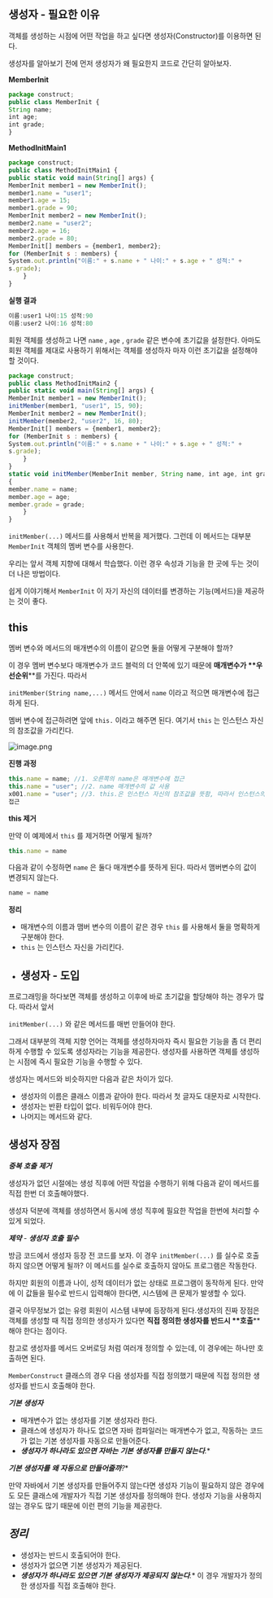 ## **생성자** - **필요한** **이유**

객체를 생성하는 시점에 어떤 작업을 하고 싶다면 생성자(Constructor)를 이용하면 된다.

생성자를 알아보기 전에 먼저 생성자가 왜 필요한지 코드로 간단히 알아보자.

**MemberInit**

```jsx
package construct;
public class MemberInit {
String name;
int age;
int grade;
}
```

**MethodInitMain1**

```jsx
package construct;
public class MethodInitMain1 {
public static void main(String[] args) {
MemberInit member1 = new MemberInit();
member1.name = "user1";
member1.age = 15;
member1.grade = 90;
MemberInit member2 = new MemberInit();
member2.name = "user2";
member2.age = 16;
member2.grade = 80;
MemberInit[] members = {member1, member2};
for (MemberInit s : members) {
System.out.println("이름:" + s.name + " 나이:" + s.age + " 성적:" +
s.grade);
	}
}
```

****실행** **결과****

```jsx
이름:user1 나이:15 성적:90
이름:user2 나이:16 성적:80
```

회원 객체를 생성하고 나면 `name` , `age` , `grade` 같은 변수에 초기값을 설정한다. 아마도 회원 객체를 제대로 사용하기 위해서는 객체를 생성하자 마자 이런 초기값을 설정해야 할 것이다.

```jsx
package construct;
public class MethodInitMain2 {
public static void main(String[] args) {
MemberInit member1 = new MemberInit();
initMember(member1, "user1", 15, 90);
MemberInit member2 = new MemberInit();
initMember(member2, "user2", 16, 80);
MemberInit[] members = {member1, member2};
for (MemberInit s : members) {
System.out.println("이름:" + s.name + " 나이:" + s.age + " 성적:" +
s.grade);
	}
}
static void initMember(MemberInit member, String name, int age, int grade)
{
member.name = name;
member.age = age;
member.grade = grade;
	}
}
```

`initMember(...)` 메서드를 사용해서 반복을 제거했다. 그런데 이 메서드는 대부분 `MemberInit` 객체의 멤버 변수를 사용한다. 

우리는 앞서 객체 지향에 대해서 학습했다. 이런 경우 속성과 기능을 한 곳에 두는 것이 더 나은 방법이다. 

쉽게 이야기해서 `MemberInit` 이 자기 자신의 데이터를 변경하는 기능(메서드)을 제공하는 것이 좋다.

## this

멤버 변수와 메서드의 매개변수의 이름이 같으면 둘을 어떻게 구분해야 할까?

이 경우 멤버 변수보다 매개변수가 코드 블럭의 더 안쪽에 있기 때문에 ****매개변수가** **우선순위****를 가진다. 따라서

`initMember(String name,...)` 메서드 안에서 `name` 이라고 적으면 매개변수에 접근하게 된다.

멤버 변수에 접근하려면 앞에 `this.` 이라고 해주면 된다. 여기서 `this` 는 인스턴스 자신의 참조값을 가리킨다.

![image.png](attachment:bf786293-ef74-44a9-9a53-e94eadf37004:image.png)

****진행** **과정****

```jsx
this.name = name; //1. 오른쪽의 name은 매개변수에 접근
this.name = "user"; //2. name 매개변수의 값 사용
x001.name = "user"; //3. this.은 인스턴스 자신의 참조값을 뜻함, 따라서 인스턴스의 멤버 변수에
접근
```

**this **제거****

만약 이 예제에서 `this` 를 제거하면 어떻게 될까?

```jsx
this.name = name
```

다음과 같이 수정하면 `name` 은 둘다 매개변수를 뜻하게 된다. 따라서 맴버변수의 값이 변경되지 않는다.

```jsx
name = name
```

**정리**

- 매개변수의 이름과 맴버 변수의 이름이 같은 경우 `this` 를 사용해서 둘을 명확하게 구분해야 한다.
- `this` 는 인스턴스 자신을 가리킨다.
- ## **생성자** - **도입**

프로그래밍을 하다보면 객체를 생성하고 이후에 바로 초기값을 할당해야 하는 경우가 많다. 따라서 앞서

`initMember(...)` 와 같은 메서드를 매번 만들어야 한다.

그래서 대부분의 객체 지향 언어는 객체를 생성하자마자 즉시 필요한 기능을 좀 더 편리하게 수행할 수 있도록 생성자라는 기능을 제공한다. 생성자를 사용하면 객체를 생성하는 시점에 즉시 필요한 기능을 수행할 수 있다.

생성자는 메서드와 비슷하지만 다음과 같은 차이가 있다.

- 생성자의 이름은 클래스 이름과 같아야 한다. 따라서 첫 글자도 대문자로 시작한다.
- 생성자는 반환 타입이 없다. 비워두어야 한다.
- 나머지는 메서드와 같다.

## **생성자** **장점**

***중복** **호출** **제거***

생성자가 없던 시절에는 생성 직후에 어떤 작업을 수행하기 위해 다음과 같이 메서드를 직접 한번 더 호출해야했다. 

생성자 덕분에 객체를 생성하면서 동시에 생성 직후에 필요한 작업을 한번에 처리할 수 있게 되었다.

***제약** - **생성자** **호출** **필수***

방금 코드에서 생성자 등장 전 코드를 보자. 이 경우 `initMember(...)` 를 실수로 호출하지 않으면 어떻게 될까? 이 메서드를 실수로 호출하지 않아도 프로그램은 작동한다. 

하지만 회원의 이름과 나이, 성적 데이터가 없는 상태로 프로그램이 동작하게 된다. 만약에 이 값들을 필수로 반드시 입력해야 한다면, 시스템에 큰 문제가 발생할 수 있다. 

결국 아무정보가 없는 유령 회원이 시스템 내부에 등장하게 된다.생성자의 진짜 장점은 객체를 생성할 때 직접 정의한 생성자가 있다면 ****직접** **정의한** **생성자를** **반드시** **호출****해야 한다는 점이다.

 참고로 생성자를 메서드 오버로딩 처럼 여러개 정의할 수 있는데, 이 경우에는 하나만 호출하면 된다.

`MemberConstruct` 클래스의 경우 다음 생성자를 직접 정의했기 때문에 직접 정의한 생성자를 반드시 호출해야 한다.

***기본** **생성자***

- 매개변수가 없는 생성자를 기본 생성자라 한다.
- 클래스에 생성자가 하나도 없으면 자바 컴파일러는 매개변수가 없고, 작동하는 코드가 없는 기본 생성자를 자동으로 만들어준다.
- ***생성자가** **하나라도** **있으면** **자바는** **기본** **생성자를** **만들지** **않는다**.**

***기본** **생성자를** **왜** **자동으로** **만들어줄까**?**

만약 자바에서 기본 생성자를 만들어주지 않는다면 생성자 기능이 필요하지 않은 경우에도 모든 클래스에 개발자가 직접 기본 생성자를 정의해야 한다. 생성자 기능을 사용하지 않는 경우도 많기 때문에 이런 편의 기능을 제공한다.

## ***정리***

- 생성자는 반드시 호출되어야 한다.
- 생성자가 없으면 기본 생성자가 제공된다.
- ***생성자가** **하나라도** **있으면** **기본** **생성자가** **제공되지** **않는다**.** 이 경우 개발자가 정의한 생성자를 직접 호출해야 한다.
